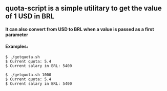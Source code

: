 ## quota-script is a simple utilitary to get the value of 1 USD in BRL
#### It can also convert from USD to BRL when a value is passed as a first parameter

#### Examples:

```shell
$ ./getquota.sh 
$ Current quota: 5.4
$ Current salary in BRL: 5400
```


```shell
$ ./getquota.sh 1000
$ Current quota: 5.4
$ Current salary in BRL: 5400
```
